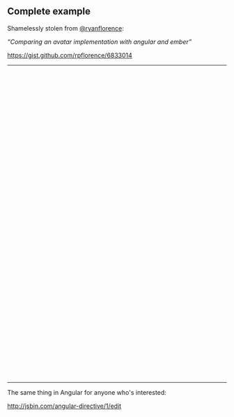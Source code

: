 ## Complete example

Shamelessly stolen from [@ryanflorence](https://twitter.com/ryanflorence): 

*“Comparing an avatar implementation with angular and ember”*

https://gist.github.com/rpflorence/6833014

--- 

<iframe data-src=" http://emberjs.jsbin.com/usiXemu/1/embed?js,live" frameborder="0" height="700" width="960"></iframe>

---

The same thing in Angular for anyone who's interested:

http://jsbin.com/angular-directive/1/edit
